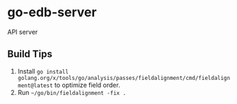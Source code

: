 # go-edb-server
API server

## Build Tips

1. Install `go install golang.org/x/tools/go/analysis/passes/fieldalignment/cmd/fieldalignment@latest` to optimize field order.
2. Run `~/go/bin/fieldalignment -fix .`

